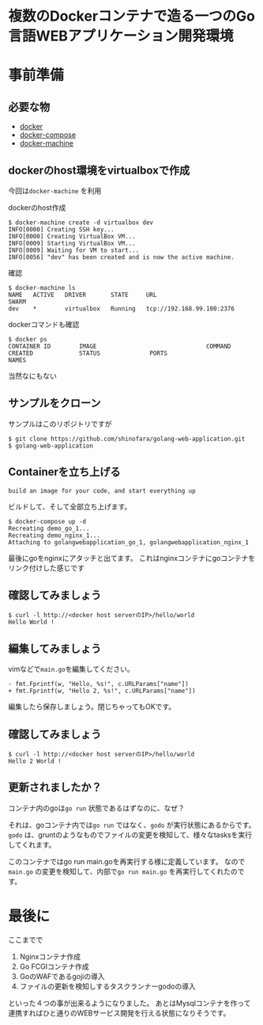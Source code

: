 複数のDockerコンテナで造る一つのGo言語WEBアプリケーション開発環境
=========================

# 事前準備

## 必要な物

* [docker](https://docs.docker.com/userguide/)
* [docker-compose](https://docs.docker.com/compose/)
* [docker-machine](https://docs.docker.com/machine/)

## dockerのhost環境をvirtualboxで作成

今回は```docker-machine``` を利用

dockerのhost作成

```
$ docker-machine create -d virtualbox dev
INFO[0000] Creating SSH key...
INFO[0000] Creating VirtualBox VM...
INFO[0009] Starting VirtualBox VM...
INFO[0009] Waiting for VM to start...
INFO[0056] "dev" has been created and is now the active machine. 
```

確認

```
$ docker-machine ls
NAME   ACTIVE   DRIVER       STATE     URL                         SWARM
dev    *        virtualbox   Running   tcp://192.168.99.100:2376
```

dockerコマンドも確認

```
$ docker ps
CONTAINER ID        IMAGE                               COMMAND                CREATED             STATUS              PORTS                         NAMES
```

当然なにもない

## サンプルをクローン

サンプルはこのリポジトリですが

```
$ git clone https://github.com/shinofara/golang-web-application.git
$ golang-web-application
```

## Containerを立ち上げる

```build an image for your code, and start everything up```

ビルドして、そして全部立ち上げます。

```
$ docker-compose up -d
Recreating demo_go_1...
Recreating demo_nginx_1...
Attaching to golangwebapplication_go_1, golangwebapplication_nginx_1 
```

最後にgoをnginxにアタッチと出てます。
これはnginxコンテナにgoコンテナをリンク付けした感じです

## 確認してみましょう

```
$ curl -l http://<docker host serverのIP>/hello/world
Hello World !
```


## 編集してみましょう

vimなどで```main.go```を編集してください。

```
- fmt.Fprintf(w, "Hello, %s!", c.URLParams["name"])
+ fmt.Fprintf(w, "Hello 2, %s!", c.URLParams["name"])
```

編集したら保存しましょう。閉じちゃってもOKです。

## 確認してみましょう

```
$ curl -l http://<docker host serverのIP>/hello/world
Hello 2 World !
```

## 更新されましたか？

コンテナ内のgoは```go run``` 状態であるはずなのに、なぜ？

それは、goコンテナ内では```go run``` ではなく、```godo``` が実行状態にあるからです。
```godo``` は、gruntのようなものでファイルの変更を検知して、様々なtasksを実行してくれます。

このコンテナではgo run main.goを再実行する様に定義しています。
なので```main.go``` の変更を検知して、内部で```go run main.go``` を再実行してくれたのです。

# 最後に

ここまでで

1. Nginxコンテナ作成
2. Go FCGIコンテナ作成
3. GoのWAFであるgojiの導入
4. ファイルの更新を検知しするタスクランナーgodoの導入

といった４つの事が出来るようになりました。
あとはMysqlコンテナを作って連携すればひと通りのWEBサービス開発を行える状態になりそうです。
